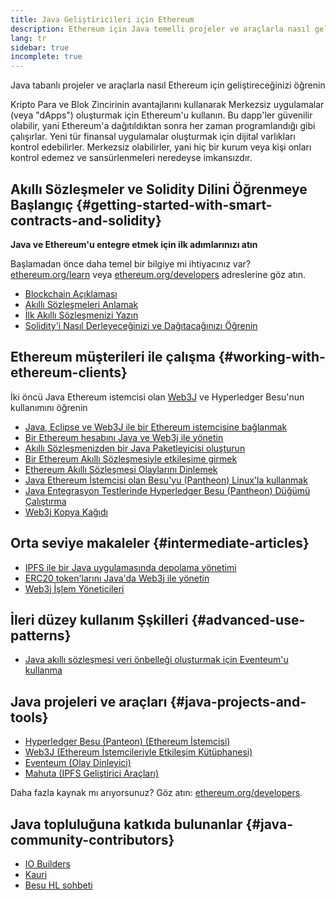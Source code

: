 ```yaml
---
title: Java Geliştiricileri için Ethereum
description: Ethereum için Java temelli projeler ve araçlarla nasıl geliştireceğinizi öğrenin
lang: tr
sidebar: true
incomplete: true
---
```


<div class="featured">Java tabanlı projeler ve araçlarla nasıl Ethereum için geliştireceğinizi öğrenin</div>

Kripto Para ve Blok Zincirinin avantajlarını kullanarak Merkezsiz uygulamalar (veya "dApps") oluşturmak için Ethereum'u kullanın. Bu dapp'ler güvenilir olabilir, yani Ethereum'a dağıtıldıktan sonra her zaman programlandığı gibi çalışırlar. Yeni tür finansal uygulamalar oluşturmak için dijital varlıkları kontrol edebilirler. Merkezsiz olabilirler, yani hiç bir kurum veya kişi onları kontrol edemez ve sansürlenmeleri neredeyse imkansızdır.

## Akıllı Sözleşmeler ve Solidity Dilini Öğrenmeye Başlangıç {#getting-started-with-smart-contracts-and-solidity}

**Java ve Ethereum'u entegre etmek için ilk adımlarınızı atın**

Başlamadan önce daha temel bir bilgiye mi ihtiyacınız var? [ethereum.org/learn](/learn/) veya [ethereum.org/developers](/developers/) adreslerine göz atın.

- [Blockchain Açıklaması](https://kauri.io/article/d55684513211466da7f8cc03987607d5/blockchain-explained)
- [Akıllı Sözleşmeleri Anlamak](https://kauri.io/article/e4f66c6079e74a4a9b532148d3158188/ethereum-101-part-5-the-smart-contract)
- [İlk Akıllı Sözleşmenizi Yazın](https://kauri.io/article/124b7db1d0cf4f47b414f8b13c9d66e2/remix-ide-your-first-smart-contract)
- [Solidity'i Nasıl Derleyeceğinizi ve Dağıtacağınızı Öğrenin](https://kauri.io/article/973c5f54c4434bb1b0160cff8c695369/understanding-smart-contract-compilation-and-deployment)

## Ethereum müşterileri ile çalışma {#working-with-ethereum-clients}

İki öncü Java Ethereum istemcisi olan [Web3J](https://github.com/web3j/web3j) ve Hyperledger Besu'nun kullanımını öğrenin

- [Java, Eclipse ve Web3J ile bir Ethereum istemcisine bağlanmak](https://kauri.io/article/b9eb647c47a546bc95693acc0be72546/connecting-to-an-ethereum-client-with-java-eclipse-and-web3j)
- [Bir Ethereum hesabını Java ve Web3j ile yönetin](https://kauri.io/article/925d923e12c543da9a0a3e617be963b4/manage-an-ethereum-account-with-java-and-web3j)
- [Akıllı Sözleşmenizden bir Java Paketleyicisi oluşturun](https://kauri.io/article/84475132317d4d6a84a2c42eb9348e4b/generate-a-java-wrapper-from-your-smart-contract)
- [Bir Ethereum Akıllı Sözleşmesiyle etkileşime girmek](https://kauri.io/article/14dc434d11ef4ee18bf7d57f079e246e/interacting-with-an-ethereum-smart-contract-in-java)
- [Ethereum Akıllı Sözleşmesi Olaylarını Dinlemek](https://kauri.io/article/760f495423db42f988d17b8c145b0874/listening-for-ethereum-smart-contract-events-in-java)
- [Java Ethereum İstemcisi olan Besu'yu (Pantheon) Linux'la kullanmak](https://kauri.io/article/276dd27f1458443295eea58403fd6965/using-pantheon-the-java-ethereum-client-with-linux)
- [Java Entegrasyon Testlerinde Hyperledger Besu (Pantheon) Düğümü Çalıştırma](https://kauri.io/article/7dc3ecc391e54f7b8cbf4e5fa0caf780/running-a-pantheon-node-in-java-integration-tests)
- [Web3j Kopya Kağıdı](<https://kauri.io/web3j-cheat-sheet-(java-ethereum)/5dfa1ea941ac3d0001ce1d90/c>)

## Orta seviye makaleler {#intermediate-articles}

- [IPFS ile bir Java uygulamasında depolama yönetimi](https://kauri.io/article/3e8494f4f56f48c4bb77f1f925c6d926/managing-storage-in-a-java-application-with-ipfs)
- [ERC20 token'larını Java'da Web3j ile yönetin](https://kauri.io/article/d13e911bbf624108b1d5718175a5e0a0/manage-erc20-tokens-in-java-with-web3j)
- [Web3j İşlem Yöneticileri](https://kauri.io/article/4cb780bb4d0846438d11885a25b6d7e7/web3j-transaction-managers)

## İleri düzey kullanım Şşkilleri {#advanced-use-patterns}

- [Java akıllı sözleşmesi veri önbelleği oluşturmak için Eventeum'u kullanma](https://kauri.io/article/fe81ee9612eb4e5a9ab72790ef24283d/using-eventeum-to-build-a-java-smart-contract-data-cache)

## Java projeleri ve araçları {#java-projects-and-tools}

- [Hyperledger Besu (Panteon) (Ethereum İstemcisi)](https://docs.pantheon.pegasys.tech/en/stable/)
- [Web3J (Ethereum İstemcileriyle Etkileşim Kütüphanesi)](https://github.com/web3j/web3j)
- [Eventeum (Olay Dinleyici)](https://github.com/ConsenSys/eventeum)
- [Mahuta (IPFS Geliştirici Araçları)](https://github.com/ConsenSys/mahuta)

Daha fazla kaynak mı arıyorsunuz? Göz atın: [ethereum.org/developers](/developers/).

## Java topluluğuna katkıda bulunanlar {#java-community-contributors}

- [IO Builders](https://io.builders)
- [Kauri](https://kauri.io)
- [Besu HL sohbeti](https://chat.hyperledger.org/channel/besu)
